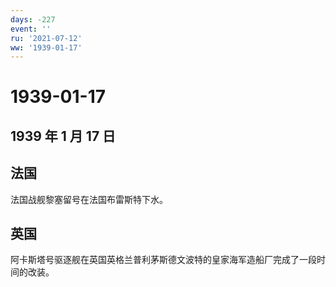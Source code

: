 ```yaml
---
days: -227
event: ''
ru: '2021-07-12'
ww: '1939-01-17'
---
```


# 1939-01-17

## 1939 年 1 月 17 日

## 法国

法国战舰黎塞留号在法国布雷斯特下水。

## 英国

阿卡斯塔号驱逐舰在英国英格兰普利茅斯德文波特的皇家海军造船厂完成了一段时间的改装。